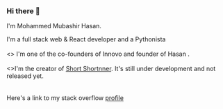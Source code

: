 ### Hi there 👋

I'm Mohammed Mubashir Hasan.<br>

I'm a full stack web & React developer and a Pythonista<br><br>
<> I'm one of the co-founders of Innovo and founder of Hasan . <br><br>
<>I'm the creator of <a href="https://short-nner.vercel.app/" target="_blank">Short Shortnner</a>. It's still under development and not released yet.<br><br><br>
Here's a link to my stack overflow <a href="https://stackoverflow.com/users/13312941/dingus45191">profile</a>













